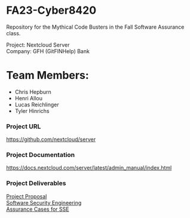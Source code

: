 # FA23-Cyber8420
 Repository for the Mythical Code Busters in the Fall Software Assurance class.
 
 Project: Nextcloud Server  
 Company: GFH (GitFINHelp) Bank  

 
 # Team Members:  
 * Chris Hepburn
 * Henri Allou  
 * Lucas Reichlinger  
 * Tyler Hinrichs

### Project URL

https://github.com/nextcloud/server

### Project Documentation

https://docs.nextcloud.com/server/latest/admin_manual/index.html

### Project Deliverables

[Project Proposal](https://github.com/Hinrichsta/FA23-Cyber8420/blob/main/Project%20Proposal/Proposal.md)  
[Software Security Engineering](https://github.com/Hinrichsta/FA23-Cyber8420/blob/main/Software%20Security%20Engineering/Software%20Security%20Engineering.md)  
[Assurance Cases for SSE](https://github.com/Hinrichsta/FA23-Cyber8420/blob/main/Assurance%20Case/Assurance%20Case.md)
